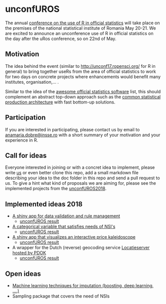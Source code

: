 # unconfUROS
The annual [conference on the use of R in official statistics](http://urosconf.org) will take place on the premises of the national statistical institute of Romania May 20-21. We are excited to announce an unconference use of R in official statistics on the day after the uRos conference, so on 22nd of May.

## Motivation
The idea behind the event (similar to http://unconf17.ropensci.org/ for R in general) to bring together useRs from the area of official statistics to work for two days on concrete projects where enhancements would benefit many institutes, organisation,... .

Similar to the idea of the [awesome official statistics software](http://www.awesomeofficialstatistics.org) list, this should complement an abstract top-down approach such as the [common statistical production architecture](https://statswiki.unece.org/display/CSPA/CSPA+v1.5) with fast bottom-up solutions.

## Participation
If you are interested in participating, please contact us by email to [anamaria.dobre@insse.ro](mailto:anamaria.dobre@insse.ro) with a short summary of your motivation and your experience in R.

## Call for ideas
Everyone interested in joining or with a concret idea to implement, please write [us](mailto:anamaria.dobre@insse.ro) or even better clone this repo, add a small markdown file describing your idea to the doc folder in this repo and send a pull request to us. To give a hint what kind of proposals we are aiming for, please see the implemented projects from the [unconfUROS2018](https://github.com/uRosConf/unconfUROS2018).

## Implemented ideas 2018

- [A shiny app for data validation and rule management](https://github.com/uRosConf/unconfUROS2018/tree/master/doc/data_validation.md)
   - [unconfUROS result](https://github.com/uRos2018/validaty)
 - [A categorical variable that satisfies needs of NSI's](https://github.com/uRosConf/unconfUROS2018/tree/master/doc/categorical.md)
   - [unconfUROS result](https://github.com/uRos2018/categorical)
 - [A shiny app that visualizes an interactive price kaleidoscope](https://github.com/uRosConf/unconfUROS2018/tree/master/doc/price_kaleidoscope.md)
   - [unconfUROS result](https://github.com/uRos2018/voronoiTreemap)
 - A wrapper for the Dutch (reverse) geocoding service [Locatieserver hosted by PDOK](https://github.com/uRosConf/unconfUROS2018/tree/master/doc/locatieserver.md)
   - [unconfUROS result](https://github.com/uRos2018/nlgeocoder)

## Open ideas

 - [Machine learning techniques for imputation (boosting, deep learning, ....)](https://github.com/uRosConf/unconfUROS2018/tree/master/doc/MLimputation.md)
 - Sampling package that covers the need of NSIs
 
 
